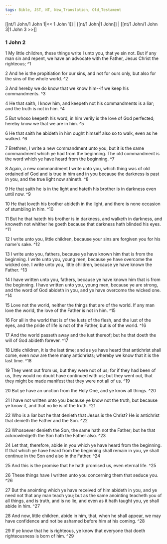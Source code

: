 ```yaml
---
tags: Bible, JST, NT, New_Translation, Old_Testament
---
```


[[nt/1 John/1 John 1|<< 1 John 1]] | [[nt/1 John|1 John]] | [[nt/1 John/1 John 3|1 John 3 >>]]

### 1 John 2

1 My little children, these things write I unto you, that ye sin not. But if any man sin and repent, we have an advocate with the Father, Jesus Christ the righteous;  ^1

2 And he is the propitiation for our sins, and not for ours only, but also for the sins of the whole world.  ^2

3 And hereby we do know that we know him\--if we keep his commandments.  ^3

4 He that saith, I know him, and keepeth not his commandments is a liar; and the truth is not in him.  ^4

5 But whoso keepeth his word, in him verily is the love of God perfected; hereby know we that we are in him.  ^5

6 He that saith he abideth in him ought himself also so to walk, even as he walked.  ^6

7 Brethren, I write a new commandment unto you, but it is the same commandment which ye had from the beginning. The old commandment is the word which ye have heard from the beginning.  ^7

8 Again, a new commandment I write unto you, which thing was of old ordained of God and is true in him and in you because the darkness is past in you, and the true light now shineth.  ^8

9 He that saith he is in the light and hateth his brother is in darkness even until now.  ^9

10 He that loveth his brother abideth in the light, and there is none occasion of stumbling in him.  ^10

11 But he that hateth his brother is in darkness, and walketh in darkness, and knoweth not whither he goeth because that darkness hath blinded his eyes.  ^11

12 I write unto you, little children, because your sins are forgiven you for his name\'s sake.  ^12

13 I write unto you, fathers, because ye have known him that is from the beginning. I write unto you, young men, because ye have overcome the wicked one. I write unto you, little children, because ye have known the Father.  ^13

14 I have written unto you, fathers, because ye have known him that is from the beginning. I have written unto you, young men, because ye are strong, and the word of God abideth in you, and ye have overcome the wicked one.  ^14

15 Love not the world, neither the things that are of the world. If any man love the world, the love of the Father is not in him.  ^15

16 For all in the world that is of the lusts of the flesh, and the lust of the eyes, and the pride of life is not of the Father, but is of the world.  ^16

17 And the world passeth away and the lust thereof; but he that doeth the will of God abideth forever.  ^17

18 Little children, it is the last time; and as ye have heard that antichrist shall come, even now are there many antichrists; whereby we know that it is the last time.  ^18

19 They went out from us, but they were not of us; for if they had been of us, they would no doubt have continued with us; but they went out, that they might be made manifest that they were not all of us.  ^19

20 But ye have an unction from the Holy One, and ye know all things.  ^20

21 I have not written unto you because ye know not the truth, but because ye know it, and that no lie is of the truth.  ^21

22 Who is a liar but he that denieth that Jesus is the Christ? He is antichrist that denieth the Father and the Son.  ^22

23 Whosoever denieth the Son, the same hath not the Father; but he that acknowledgeth the Son hath the Father also.  ^23

24 Let that, therefore, abide in you which ye have heard from the beginning. If that which ye have heard from the beginning shall remain in you, ye shall continue in the Son and also in the Father.  ^24

25 And this is the promise that he hath promised us, even eternal life.  ^25

26 These things have I written unto you concerning them that seduce you.  ^26

27 But the anointing which ye have received of him abideth in you, and ye need not that any man teach you; but as the same anointing teacheth you of all things, and is truth, and is no lie, and even as it hath taught you, ye shall abide in him.  ^27

28 And now, little children, abide in him, that, when he shall appear, we may have confidence and not be ashamed before him at his coming.  ^28

29 If ye know that he is righteous, ye know that everyone that doeth righteousness is born of him.  ^29

 
